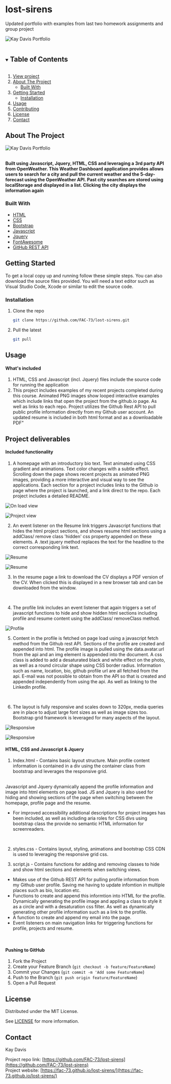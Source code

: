 # lost-sirens
Updated portfolio with examples from last two homework assignments and group project

![Kay Davis Portfolio](https://github.com/FAC-73/lost-sirens/blob/main/assets/Images/Screenshots/Homepage.png?raw=true "Kay Davis Portfolio")

<!-- TABLE OF CONTENTS -->
<details open="open">
  <summary><h2 style="display: inline-block">Table of Contents</h2></summary>
  <ol>
     <li>
      <a href="https://fac-73.github.io/lost-sirens/">View project</a></li>
    <li>
      <a href="#about-the-project">About The Project</a>
      <ul>
        <li><a href="#built-with">Built With</a></li>
      </ul>
    </li>
    <li>
      <a href="#getting-started">Getting Started</a>
      <ul>
        <li><a href="#installation">Installation</a></li>
      </ul>
    </li>
    <li><a href="#usage">Usage</a></li>
    <li><a href="#contributing">Contributing</a></li>
    <li><a href="#license">License</a></li>
    <li><a href="#contact">Contact</a></li>
  </ol>
</details>


<!-- ABOUT THE PROJECT -->
## About The Project

![Kay Davis Portfolio](https://github.com/FAC-73/lost-sirens/blob/main/assets/Images/Screenshots/PorfolioExample2.png?raw=true "Kay Davis Portfolio")
<br><br>

**Built using Javascript, Jquery, HTML, CSS and leveraging a 3rd party API from OpenWeather. This Weather Dashboard application provides allows users to search for a city and pull the current weather and the 5-day-forecast using the OpenWeather API. Past city searches are stored using localStorage and displayed in a list. Clicking the city displays the information again**


### Built With

* [HTML](https://www.w3schools.com/)
* [CSS](https://www.w3schools.com/)
* [Bootstrap](https://getbootstrap.com/docs/4.3/getting-started/introduction/)
* [Javascript](https://www.w3schools.com/)
* [Jquery](https://jquery.com/)
* [FontAwesome](https://fontawesome.com/)
* [GitHub REST API](https://docs.github.com/en/rest)


<!-- GETTING STARTED -->
## Getting Started

To get a local copy up and running follow these simple steps. You can also download the source files provided. You will need a text editor such as Visual Studio Code, Xcode or similar to edit the source code.

### Installation

1. Clone the repo
   ```sh
   git clone https://github.com/FAC-73/lost-sirens.git
   ```

2. Pull the latest
   ```sh
   git pull
   ```


<!-- USAGE EXAMPLES -->
## Usage

#### What's included
1. HTML, CSS and Javascript (incl. Jquery) files include the source code for running the application
2. This project includes examples of my recent projects completed during this course. Animated PNG images show looped interactive examples which include links that open the project from the github.io page. As well as links to each repo. Project utilizes the Github Rest API to pull public profile information directly from my Github user account. An updated resume is included in both html format and as a downloadable PDF"


## Project deliverables

#### Included functionality
1. A homepage with an introductory bio text. Text animated using CSS gradient and animations. Text color changes with a subtle effect. Scrolling down the page shows recent projects as animated PNG images, providing a more interactive and visual way to see the applications. Each section for a project includes links to the Github io page where the project is launched, and a link direct to the repo. Each project includes a detailed README. 

![On load view](https://github.com/FAC-73/lost-sirens/blob/main/assets/Images/Screenshots/Homepage.png?raw=true "on load view")
<br>

![Project view](https://github.com/FAC-73/lost-sirens/blob/main/assets/Images/Screenshots/Portfolio_example1.png?raw=true "project view")
<br>

2. An event listener on the Resume link triggers Javascript functions that hides the html project sections, and shows resume html sections using a addClass/ remove class 'hidden' css property appended on these elements. 
A .text jquery method replaces the text for the headline to the correct corresponding link text. 

![Resume ](https://github.com/FAC-73/lost-sirens/blob/main/assets/Images/Screenshots/Resume.png?raw=true "Resume")
<br>

![Resume ](https://github.com/FAC-73/lost-sirens/blob/main/assets/Images/Screenshots/downloadableResume.png?raw=true "Resume")
<br>

3. In the resume page a link to download the CV displays a PDF version of the CV. When clicked this is displayed in a new browser tab and can be downloaded from the window.
<br>

4. The profile link includes an event listener that again triggers a set of javascript functions to hide and show hidden html sections including profile and resume content using the addClass/ removeClass method. 

![Profile](https://github.com/FAC-73/lost-sirens/blob/main/assets/Images/Screenshots/ProfilePage.png?raw=true "Profile")
<br>

5. Content in the profile is fetched on page load using a javascript fetch method from the Github rest API. Sections of the profile are created and appended into html. The profile image is pulled using the data.avatar.url from the api and an img element is appended into the document. A css class is added to add a desaturated black and white effect on the photo, as well as a round circular shape using CSS border radius. Information such as name, location, bio, github profile url are all fetched from the api. E-mail was not possible to obtain from the API so that is created and appended independently from using the api. As well as linking to the LinkedIn profile.
<br>

6. The layout is fully responsive and scales down to 320px, media queries are in place to adjust large font sizes as well as image sizes too. Bootstrap grid framework is leveraged for many aspects of the layout.

![Responsive](https://github.com/FAC-73/lost-sirens/blob/main/assets/Images/Screenshots/Responsive1.png?raw=true "Responsive")
<br>

![Responsive](https://github.com/FAC-73/lost-sirens/blob/main/assets/Images/Screenshots/Responsive2.png?raw=true "Responsive")
<br>


#### HTML, CSS and Javascript & Jquery
1. Index.html - Contains basic layout structure. Main profile content information is contained in a div using the container class from bootstrap and leverages the responsive grid. 
<br>
Javascript and Jquery dynamically append the profile information and image into html elements on page load.
JS and Jquery is also used for hiding and showing sections of the page when switching between the homepage, profile page and the resume.

- For improved accessibility additional descriptions for project images has been included, as well as including aria roles for CSS divs using bootstrap class the provide no semantic HTML information for screenreaders. 
<br>

2. styles.css - Contains layout, styling, animations and bootstrap CSS CDN is used to leveraging the responsive grid css.

3. script.js - Contains functions for adding and removing classes to hide and show html sections and elements when switching views. 
- Makes use of the Github REST API for pulling profile information from my Github user profile. Saving me having to update infomtion in multiple places such as bio, location etc. 
- Functions to create and append this informtion into HTML for the profile. Dynamically generating the profile image and appling a class to style it as a circle and with a desaturation css filter. As well as dynamically generating other profile information such as a link to the profile. 
- A function to create and append my email into the page. 
- Event listeners on main navigation links for triggering functions for profile, projects and resume.
<br>


#### Pushing to GitHub

1. Fork the Project
2. Create your Feature Branch (`git checkout -b feature/FeatureName`)
3. Commit your Changes (`git commit -m 'Add some FeatureName`)
4. Push to the Branch (`git push origin feature/FeatureName`)
5. Open a Pull Request



<!-- LICENSE -->
## License

Distributed under the MIT License. 

See [LICENSE](https://github.com/FAC-73/lost-sirens/blob/main/LICENSE) for more information.



<!-- CONTACT -->
## Contact

Kay Davis

Project repo link: [https://github.com/FAC-73/lost-sirens](https://github.com/FAC-73/lost-sirens)
<br>
Project website: [https://fac-73.github.io/lost-sirens/](https://fac-73.github.io/lost-sirens/)

